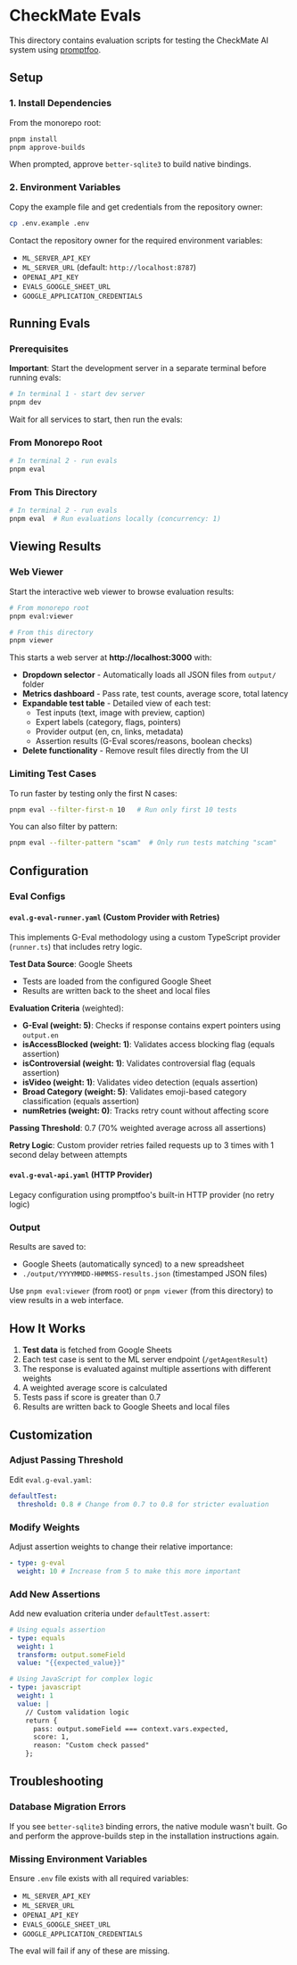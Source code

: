# CheckMate Evals

This directory contains evaluation scripts for testing the CheckMate AI system using [promptfoo](https://www.promptfoo.dev/).

## Setup

### 1. Install Dependencies

From the monorepo root:

```bash
pnpm install
pnpm approve-builds
```

When prompted, approve `better-sqlite3` to build native bindings.

### 2. Environment Variables

Copy the example file and get credentials from the repository owner:

```bash
cp .env.example .env
```

Contact the repository owner for the required environment variables:

- `ML_SERVER_API_KEY`
- `ML_SERVER_URL` (default: `http://localhost:8787`)
- `OPENAI_API_KEY`
- `EVALS_GOOGLE_SHEET_URL`
- `GOOGLE_APPLICATION_CREDENTIALS`

## Running Evals

### Prerequisites

**Important**: Start the development server in a separate terminal before running evals:

```bash
# In terminal 1 - start dev server
pnpm dev
```

Wait for all services to start, then run the evals:

### From Monorepo Root

```bash
# In terminal 2 - run evals
pnpm eval
```

### From This Directory

```bash
# In terminal 2 - run evals
pnpm eval  # Run evaluations locally (concurrency: 1)
```

## Viewing Results

### Web Viewer

Start the interactive web viewer to browse evaluation results:

```bash
# From monorepo root
pnpm eval:viewer

# From this directory
pnpm viewer
```

This starts a web server at **http://localhost:3000** with:

- **Dropdown selector** - Automatically loads all JSON files from `output/` folder
- **Metrics dashboard** - Pass rate, test counts, average score, total latency
- **Expandable test table** - Detailed view of each test:
  - Test inputs (text, image with preview, caption)
  - Expert labels (category, flags, pointers)
  - Provider output (en, cn, links, metadata)
  - Assertion results (G-Eval scores/reasons, boolean checks)
- **Delete functionality** - Remove result files directly from the UI

### Limiting Test Cases

To run faster by testing only the first N cases:

```bash
pnpm eval --filter-first-n 10   # Run only first 10 tests
```

You can also filter by pattern:

```bash
pnpm eval --filter-pattern "scam"  # Only run tests matching "scam"
```

## Configuration

### Eval Configs

#### `eval.g-eval-runner.yaml` (Custom Provider with Retries)

This implements G-Eval methodology using a custom TypeScript provider (`runner.ts`) that includes retry logic.

**Test Data Source**: Google Sheets

- Tests are loaded from the configured Google Sheet
- Results are written back to the sheet and local files

**Evaluation Criteria** (weighted):

- **G-Eval (weight: 5)**: Checks if response contains expert pointers using `output.en`
- **isAccessBlocked (weight: 1)**: Validates access blocking flag (equals assertion)
- **isControversial (weight: 1)**: Validates controversial flag (equals assertion)
- **isVideo (weight: 1)**: Validates video detection (equals assertion)
- **Broad Category (weight: 5)**: Validates emoji-based category classification (equals assertion)
- **numRetries (weight: 0)**: Tracks retry count without affecting score

**Passing Threshold**: 0.7 (70% weighted average across all assertions)

**Retry Logic**: Custom provider retries failed requests up to 3 times with 1 second delay between attempts

#### `eval.g-eval-api.yaml` (HTTP Provider)

Legacy configuration using promptfoo's built-in HTTP provider (no retry logic)

### Output

Results are saved to:

- Google Sheets (automatically synced) to a new spreadsheet
- `./output/YYYYMMDD-HHMMSS-results.json` (timestamped JSON files)

Use `pnpm eval:viewer` (from root) or `pnpm viewer` (from this directory) to view results in a web interface.

## How It Works

1. **Test data** is fetched from Google Sheets
2. Each test case is sent to the ML server endpoint (`/getAgentResult`)
3. The response is evaluated against multiple assertions with different weights
4. A weighted average score is calculated
5. Tests pass if score is greater than 0.7
6. Results are written back to Google Sheets and local files

## Customization

### Adjust Passing Threshold

Edit `eval.g-eval.yaml`:

```yaml
defaultTest:
  threshold: 0.8 # Change from 0.7 to 0.8 for stricter evaluation
```

### Modify Weights

Adjust assertion weights to change their relative importance:

```yaml
- type: g-eval
  weight: 10 # Increase from 5 to make this more important
```

### Add New Assertions

Add new evaluation criteria under `defaultTest.assert`:

```yaml
# Using equals assertion
- type: equals
  weight: 1
  transform: output.someField
  value: "{{expected_value}}"

# Using JavaScript for complex logic
- type: javascript
  weight: 1
  value: |
    // Custom validation logic
    return {
      pass: output.someField === context.vars.expected,
      score: 1,
      reason: "Custom check passed"
    };
```

## Troubleshooting

### Database Migration Errors

If you see `better-sqlite3` binding errors, the native module wasn't built. Go and perform the approve-builds step in the installation instructions again.

### Missing Environment Variables

Ensure `.env` file exists with all required variables:

- `ML_SERVER_API_KEY`
- `ML_SERVER_URL`
- `OPENAI_API_KEY`
- `EVALS_GOOGLE_SHEET_URL`
- `GOOGLE_APPLICATION_CREDENTIALS`

The eval will fail if any of these are missing.
